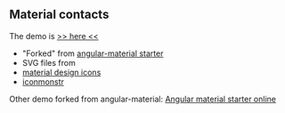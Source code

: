 ## Material contacts

The demo is [>> here <<](http://pgu.github.io/material-contacts/)

- "Forked" from [angular-material starter](https://github.com/angular/material-start)
- SVG files from
 - [material design icons](https://github.com/google/material-design-icons)
 - [iconmonstr](http://iconmonstr.com/)

Other demo forked from angular-material: [Angular material starter online](http://pgu.github.io/material-start/)

